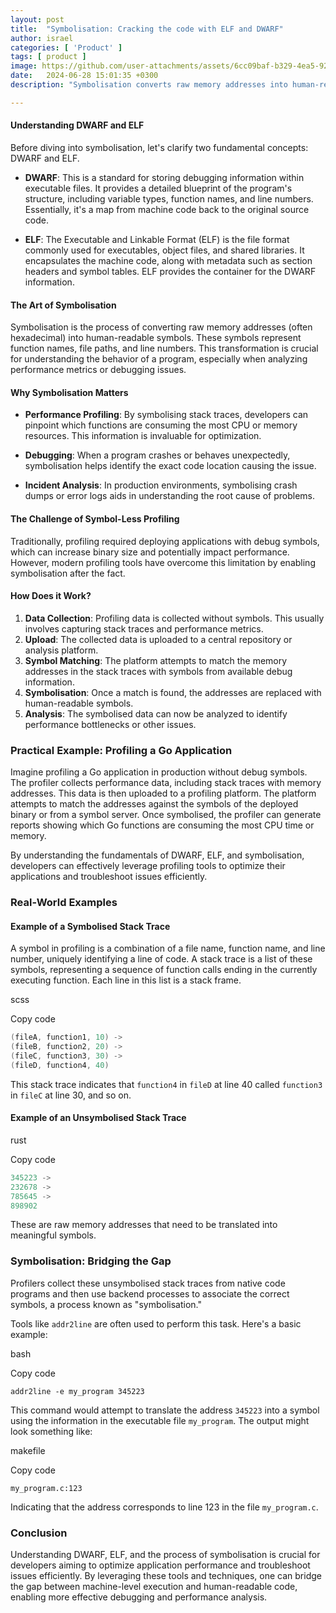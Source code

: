```yaml
---
layout: post
title:  "Symbolisation: Cracking the code with ELF and DWARF"
author: israel
categories: [ 'Product' ]
tags: [ product ]
image: https://github.com/user-attachments/assets/6cc09baf-b329-4ea5-92ba-7ef1ee1d59b1
date:   2024-06-28 15:01:35 +0300
description: "Symbolisation converts raw memory addresses into human-readable symbols. The roles of DWARF and ELF in the symbolisation process is explored." 

---
```


#### Understanding DWARF and ELF

Before diving into symbolisation, let's clarify two fundamental concepts: DWARF and ELF.

-   **DWARF**: This is a standard for storing debugging information within executable files. It provides a detailed blueprint of the program's structure, including variable types, function names, and line numbers. Essentially, it's a map from machine code back to the original source code.
    
-   **ELF**: The Executable and Linkable Format (ELF) is the file format commonly used for executables, object files, and shared libraries. It encapsulates the machine code, along with metadata such as section headers and symbol tables. ELF provides the container for the DWARF information.
    

#### The Art of Symbolisation

Symbolisation is the process of converting raw memory addresses (often hexadecimal) into human-readable symbols. These symbols represent function names, file paths, and line numbers. This transformation is crucial for understanding the behavior of a program, especially when analyzing performance metrics or debugging issues.

#### Why Symbolisation Matters

-   **Performance Profiling**: By symbolising stack traces, developers can pinpoint which functions are consuming the most CPU or memory resources. This information is invaluable for optimization.
    
-   **Debugging**: When a program crashes or behaves unexpectedly, symbolisation helps identify the exact code location causing the issue.
    
-   **Incident Analysis**: In production environments, symbolising crash dumps or error logs aids in understanding the root cause of problems.
    

#### The Challenge of Symbol-Less Profiling

Traditionally, profiling required deploying applications with debug symbols, which can increase binary size and potentially impact performance. However, modern profiling tools have overcome this limitation by enabling symbolisation after the fact.

#### How Does it Work?

1.  **Data Collection**: Profiling data is collected without symbols. This usually involves capturing stack traces and performance metrics.
2.  **Upload**: The collected data is uploaded to a central repository or analysis platform.
3.  **Symbol Matching**: The platform attempts to match the memory addresses in the stack traces with symbols from available debug information.
4.  **Symbolisation**: Once a match is found, the addresses are replaced with human-readable symbols.
5.  **Analysis**: The symbolised data can now be analyzed to identify performance bottlenecks or other issues.

### Practical Example: Profiling a Go Application

Imagine profiling a Go application in production without debug symbols. The profiler collects performance data, including stack traces with memory addresses. This data is then uploaded to a profiling platform. The platform attempts to match the addresses against the symbols of the deployed binary or from a symbol server. Once symbolised, the profiler can generate reports showing which Go functions are consuming the most CPU time or memory.

By understanding the fundamentals of DWARF, ELF, and symbolisation, developers can effectively leverage profiling tools to optimize their applications and troubleshoot issues efficiently.

### Real-World Examples

#### Example of a Symbolised Stack Trace

A symbol in profiling is a combination of a file name, function name, and line number, uniquely identifying a line of code. A stack trace is a list of these symbols, representing a sequence of function calls ending in the currently executing function. Each line in this list is a stack frame.

scss

Copy code

```cpp
(fileA, function1, 10) -> 
(fileB, function2, 20) -> 
(fileC, function3, 30) -> 
(fileD, function4, 40)
```

This stack trace indicates that `function4` in `fileD` at line 40 called `function3` in `fileC` at line 30, and so on.

#### Example of an Unsymbolised Stack Trace

rust

Copy code

```cpp
345223 -> 
232678 -> 
785645 -> 
898902
```


These are raw memory addresses that need to be translated into meaningful symbols.

### Symbolisation: Bridging the Gap

Profilers collect these unsymbolised stack traces from native code programs and then use backend processes to associate the correct symbols, a process known as "symbolisation."

Tools like `addr2line` are often used to perform this task. Here's a basic example:

bash

Copy code

`addr2line -e my_program 345223` 

This command would attempt to translate the address `345223` into a symbol using the information in the executable file `my_program`. The output might look something like:

makefile

Copy code

`my_program.c:123` 

Indicating that the address corresponds to line 123 in the file `my_program.c`.

### Conclusion

Understanding DWARF, ELF, and the process of symbolisation is crucial for developers aiming to optimize application performance and troubleshoot issues efficiently. By leveraging these tools and techniques, one can bridge the gap between machine-level execution and human-readable code, enabling more effective debugging and performance analysis.